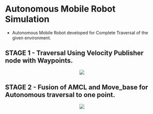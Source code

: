 # Autonomous Mobile Robot Simulation
- Autonomous Mobile Robot developed for Complete Traversal of the given environment.

## STAGE 1 - Traversal Using Velocity Publisher node with Waypoints.

<p align="center">
<img src="https://github.com/RoopanJKR/Autobot_Simulation/blob/master/assets/odom.gif"
</p>

## STAGE 2 - Fusion of AMCL and Move_base for Autonomous traversal to one point.

<p align="center">
<img src="https://github.com/RoopanJKR/Autobot_Simulation/blob/master/assets/autonomous_movement.gif"
</p>
